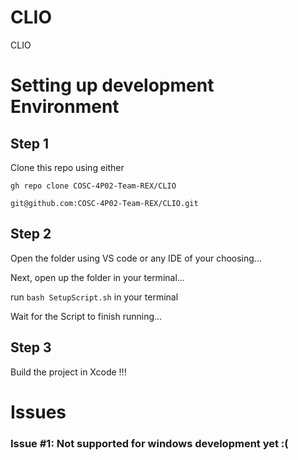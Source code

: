# CLIO
CLIO


# Setting up development Environment

## Step 1
Clone this repo using either

``` gh repo clone COSC-4P02-Team-REX/CLIO ```


``` git@github.com:COSC-4P02-Team-REX/CLIO.git ```



## Step 2

Open the folder using VS code or any IDE of your choosing...

Next, open up the folder in your terminal...

run ```bash SetupScript.sh``` in your terminal

Wait for the Script to finish running...


## Step 3 

Build the project in Xcode !!! 



# Issues

### Issue #1: Not supported for windows development yet :( 

